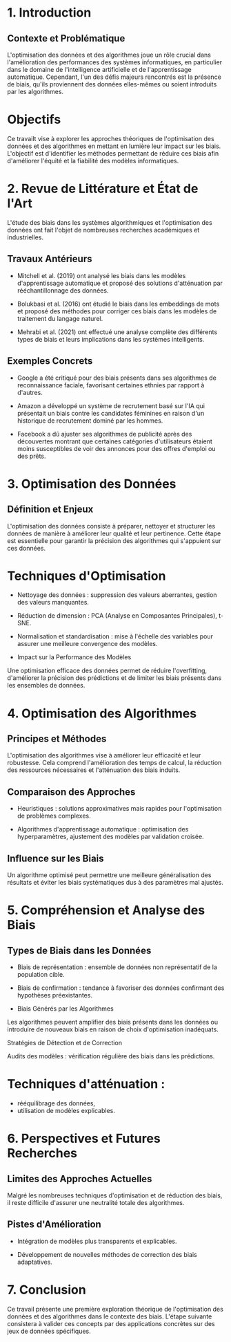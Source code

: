 # 1. Introduction

## Contexte et Problématique

L'optimisation des données et des algorithmes joue un rôle crucial dans l'amélioration des performances des systèmes informatiques, en particulier dans le domaine de l'intelligence artificielle et de l'apprentissage automatique. Cependant, l'un des défis majeurs rencontrés est la présence de biais, qu'ils proviennent des données elles-mêmes ou soient introduits par les algorithmes.

# Objectifs

Ce travailt vise à explorer les approches théoriques de l'optimisation des données et des algorithmes en mettant en lumière leur impact sur les biais. L'objectif est d'identifier les méthodes permettant de réduire ces biais afin d'améliorer l'équité et la fiabilité des modèles informatiques.

# 2. Revue de Littérature et État de l'Art

L'étude des biais dans les systèmes algorithmiques et l'optimisation des données ont fait l'objet de nombreuses recherches académiques et industrielles.

## Travaux Antérieurs

- Mitchell et al. (2019) ont analysé les biais dans les modèles d'apprentissage automatique et proposé des solutions d'atténuation par rééchantillonnage des données.

- Bolukbasi et al. (2016) ont étudié le biais dans les embeddings de mots et proposé des méthodes pour corriger ces biais dans les modèles de traitement du langage naturel.

- Mehrabi et al. (2021) ont effectué une analyse complète des différents types de biais et leurs implications dans les systèmes intelligents.

## Exemples Concrets

- Google a été critiqué pour des biais présents dans ses algorithmes de reconnaissance faciale, favorisant certaines ethnies par rapport à d'autres.

- Amazon a développé un système de recrutement basé sur l'IA qui présentait un biais contre les candidates féminines en raison d'un historique de recrutement dominé par les hommes.

- Facebook a dû ajuster ses algorithmes de publicité après des découvertes montrant que certaines catégories d'utilisateurs étaient moins susceptibles de voir des annonces pour des offres d'emploi ou des prêts.

# 3. Optimisation des Données

## Définition et Enjeux

L'optimisation des données consiste à préparer, nettoyer et structurer les données de manière à améliorer leur qualité et leur pertinence. Cette étape est essentielle pour garantir la précision des algorithmes qui s'appuient sur ces données.

# Techniques d'Optimisation

- Nettoyage des données : suppression des valeurs aberrantes, gestion des valeurs manquantes.

- Réduction de dimension : PCA (Analyse en Composantes Principales), t-SNE.

- Normalisation et standardisation : mise à l'échelle des variables pour assurer une meilleure convergence des modèles.

- Impact sur la Performance des Modèles

Une optimisation efficace des données permet de réduire l'overfitting, d'améliorer la précision des prédictions et de limiter les biais présents dans les ensembles de données.

# 4. Optimisation des Algorithmes

## Principes et Méthodes

L'optimisation des algorithmes vise à améliorer leur efficacité et leur robustesse. Cela comprend l'amélioration des temps de calcul, la réduction des ressources nécessaires et l'atténuation des biais induits.

## Comparaison des Approches

- Heuristiques : solutions approximatives mais rapides pour l'optimisation de problèmes complexes.

- Algorithmes d'apprentissage automatique : optimisation des hyperparamètres, ajustement des modèles par validation croisée.

## Influence sur les Biais

Un algorithme optimisé peut permettre une meilleure généralisation des résultats et éviter les biais systématiques dus à des paramètres mal ajustés.

# 5. Compréhension et Analyse des Biais

## Types de Biais dans les Données

- Biais de représentation : ensemble de données non représentatif de la population cible.

- Biais de confirmation : tendance à favoriser des données confirmant des hypothèses préexistantes.

- Biais Générés par les Algorithmes

Les algorithmes peuvent amplifier des biais présents dans les données ou introduire de nouveaux biais en raison de choix d'optimisation inadéquats.

Stratégies de Détection et de Correction

Audits des modèles : vérification régulière des biais dans les prédictions.

# Techniques d'atténuation : 
- rééquilibrage des données,
- utilisation de modèles explicables.

# 6. Perspectives et Futures Recherches

## Limites des Approches Actuelles

Malgré les nombreuses techniques d'optimisation et de réduction des biais, il reste difficile d'assurer une neutralité totale des algorithmes.

## Pistes d'Amélioration

- Intégration de modèles plus transparents et explicables.

- Développement de nouvelles méthodes de correction des biais adaptatives.

# 7. Conclusion

Ce travail présente une première exploration théorique de l'optimisation des données et des algorithmes dans le contexte des biais. L'étape suivante consistera à valider ces concepts par des applications concrètes sur des jeux de données spécifiques.


